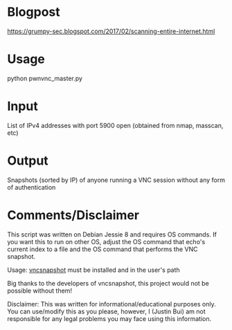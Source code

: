 # Blogpost
https://grumpy-sec.blogspot.com/2017/02/scanning-entire-internet.html

# Usage
python pwnvnc_master.py

# Input
List of IPv4 addresses with port 5900 open (obtained from nmap, masscan, etc)

# Output
Snapshots (sorted by IP) of anyone running a VNC session without any form of authentication

# Comments/Disclaimer
This script was written on Debian Jessie 8 and requires OS commands. If you want this to run on other OS, adjust the OS command that echo's current index to a file and the OS command that performs the VNC snapshot.

Usage:  <a href= "https://github.com/shamun/vncsnapshot">vncsnapshot</a> must be installed and in the user's path

Big thanks to the developers of vncsnapshot, this project would not be possible without them!

Disclaimer: This was written for informational/educational purposes only. You can use/modify this as you please, however, I (Justin Bui) am not responsible for any legal problems you may face using this information. 

